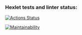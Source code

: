 ### Hexlet tests and linter status:
[![Actions Status](https://github.com/SovaPolosataya/java-project-61/actions/workflows/hexlet-check.yml/badge.svg)](https://github.com/SovaPolosataya/java-project-61/actions)

[![Maintainability](https://api.codeclimate.com/v1/badges/2c94789c8579297af20b/maintainability)](https://codeclimate.com/github/SovaPolosataya/java-project-61/maintainability)
